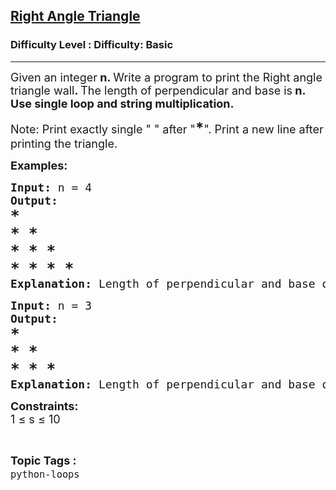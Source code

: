 <h2><a href="https://www.geeksforgeeks.org/problems/right-angle-triangle--113338/1&selectedLang=python3">Right Angle Triangle</a></h2><h3>Difficulty Level : Difficulty: Basic</h3><hr><div class="problems_problem_content__Xm_eO"><p><span style="font-size: 18px;">Given an integer<strong> n</strong><strong>. </strong>Write a program to print the Right angle triangle wall<strong>. </strong>The length&nbsp;of&nbsp;perpendicular and base&nbsp;is<strong> n.&nbsp; Use single loop and string multiplication.</strong></span></p>
<p><span style="font-size: 18px;">Note: Print exactly single " " after "<span style="font-size: 18pt;"><strong>*</strong></span>". Print a new line after printing the triangle.</span></p>
<p><span style="font-size: 18px;"><strong>Examples:</strong></span></p>
<pre><span style="font-size: 18px;"><strong>Input: </strong>n = 4
<strong>Output:
<span style="font-size: 18pt;">* </span></strong><br><span style="font-size: 18pt;"><strong>* * </strong></span><br><span style="font-size: 18pt;"><strong>* * * </strong></span><br><span style="font-size: 18pt;"><strong>* * * * </strong></span><br></span><span style="font-size: 18px;"><strong>Explanation: </strong>Length of perpendicular and base of triangle is 4 .</span></pre>
<pre><span style="font-size: 18px;"><strong>Input: </strong>n = 3
<strong>Output:
<span style="font-size: 18pt;">* </span></strong><br><span style="font-size: 18pt;"><strong>* * </strong></span><br><span style="font-size: 18pt;"><strong>* * * </strong></span><br></span><span style="font-size: 18px;"><strong>Explanation: </strong>Length of perpendicular and base of triangle is 3 .</span></pre>
<p><span style="font-size: 18px;"><strong>Constraints:</strong><br>1 ≤ s ≤ 10</span></p></div><br><p><span style=font-size:18px><strong>Topic Tags : </strong><br><code>python-loops</code>&nbsp;